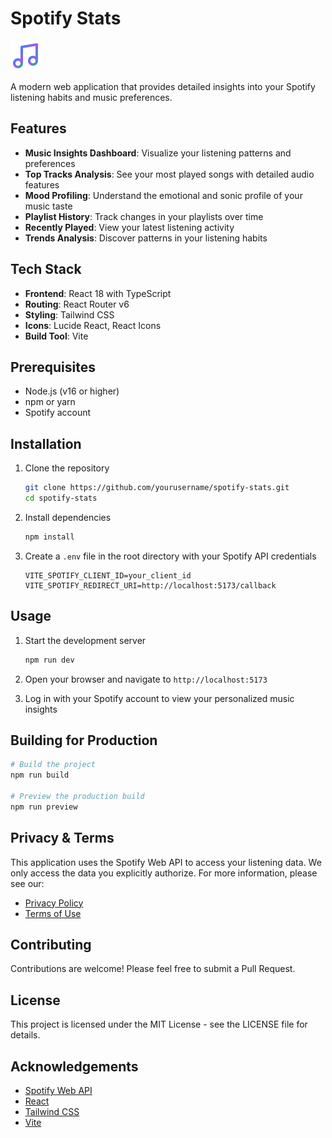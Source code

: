 # Spotify Stats

![Spotify Stats Logo](/public/logo/music.svg)

A modern web application that provides detailed insights into your Spotify listening habits and music preferences.

## Features

- **Music Insights Dashboard**: Visualize your listening patterns and preferences
- **Top Tracks Analysis**: See your most played songs with detailed audio features
- **Mood Profiling**: Understand the emotional and sonic profile of your music taste
- **Playlist History**: Track changes in your playlists over time
- **Recently Played**: View your latest listening activity
- **Trends Analysis**: Discover patterns in your listening habits

## Tech Stack

- **Frontend**: React 18 with TypeScript
- **Routing**: React Router v6
- **Styling**: Tailwind CSS
- **Icons**: Lucide React, React Icons
- **Build Tool**: Vite

## Prerequisites

- Node.js (v16 or higher)
- npm or yarn
- Spotify account

## Installation

1. Clone the repository
   ```bash
   git clone https://github.com/yourusername/spotify-stats.git
   cd spotify-stats
   ```

2. Install dependencies
   ```bash
   npm install
   ```

3. Create a `.env` file in the root directory with your Spotify API credentials
   ```
   VITE_SPOTIFY_CLIENT_ID=your_client_id
   VITE_SPOTIFY_REDIRECT_URI=http://localhost:5173/callback
   ```

## Usage

1. Start the development server
   ```bash
   npm run dev
   ```

2. Open your browser and navigate to `http://localhost:5173`

3. Log in with your Spotify account to view your personalized music insights

## Building for Production

```bash
# Build the project
npm run build

# Preview the production build
npm run preview
```

## Privacy & Terms

This application uses the Spotify Web API to access your listening data. We only access the data you explicitly authorize. For more information, please see our:

- [Privacy Policy](/privacy-policy)
- [Terms of Use](/terms-of-use)

## Contributing

Contributions are welcome! Please feel free to submit a Pull Request.

## License

This project is licensed under the MIT License - see the LICENSE file for details.

## Acknowledgements

- [Spotify Web API](https://developer.spotify.com/documentation/web-api/)
- [React](https://reactjs.org/)
- [Tailwind CSS](https://tailwindcss.com/)
- [Vite](https://vitejs.dev/)